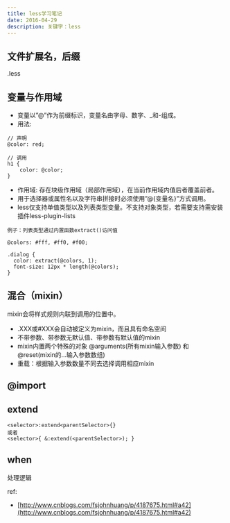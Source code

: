 ```yaml
---
title: less学习笔记
date: 2016-04-29
description: 关键字：less
---
```


## 文件扩展名，后缀

.less

## 变量与作用域

* 变量以”@”作为前缀标识，变量名由字母、数字、\_和-组成。
* 用法:

```
// 声明
@color: red;

// 调用
h1 {
	color: @color;
}
```

* 作用域: 存在块级作用域（局部作用域），在当前作用域内值后者覆盖前者。
* 用于选择器或属性名以及字符串拼接时必须使用”@{变量名}”方式调用。
* less仅支持单值类型以及列表类型变量。不支持对象类型，若需要支持需安装插件less-plugin-lists

```
例子：列表类型通过内置函数extract()访问值

@colors: #fff, #ff0, #f00;

.dialog {
  color: extract(@colors, 1);
  font-size: 12px * length(@colors);
}
```

## 混合（mixin）

mixin会将样式规则内联到调用的位置中。

* .XXX或#XXX会自动被定义为mixin，而且具有命名空间
* 不带参数、带参数无默认值、带参数有默认值的mixin
* mixin内置两个特殊的对象 @arguments(所有mixin输入参数) 和 @reset(mixin的…输入参数数组)
* 重载：根据输入参数数量不同去选择调用相应mixin

## @import

## extend

```
<selector>:extend<parentSelector>{}
或者
<selector>{ &:extend(<parentSelector>); }
```

## when

处理逻辑

ref:

* [http://www.cnblogs.com/fsjohnhuang/p/4187675.html#a42](http://www.cnblogs.com/fsjohnhuang/p/4187675.html#a42)